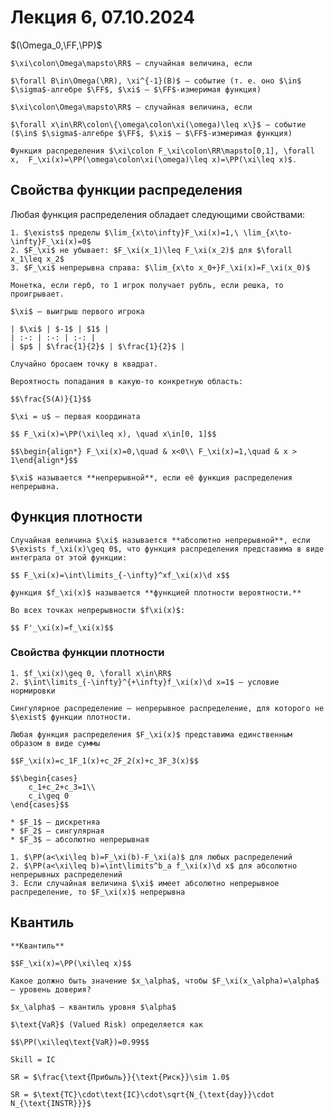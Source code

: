 # Лекция 6, 07.10.2024

$(\Omega_0,\FF,\PP)$

```{prf:definition}
$\xi\colon\Omega\mapsto\RR$ — случайная величина, если 

$\forall B\in\Omega(\RR), \xi^{-1}(B)$ — событие (т. е. оно $\in$ $\sigma$-алгебре $\FF$, $\xi$ — $\FF$-измеримая функция)
```

```{prf:definition}
$\xi\colon\Omega\mapsto\RR$ — случайная величина, если

$\forall x\in\RR\colon\{\omega\colon\xi(\omega)\leq x\}$ — событие ($\in$ $\sigma$-алгебре $\FF$, $\xi$ — $\FF$-измеримая функция)
```

```{prf:definition}
Функция распределения $\xi\colon F_\xi\colon\RR\mapsto[0,1], \forall x,  F_\xi(x)=\PP(\omega\colon\xi(\omega)\leq x)=\PP(\xi\leq x)$.
```

## Свойства функции распределения

Любая функция распределения обладает следующими свойствами:

```{prf:corollary}
1. $\exists$ пределы $\lim_{x\to\infty}F_\xi(x)=1,\ \lim_{x\to-\infty}F_\xi(x)=0$
2. $F_\xi$ не убывает: $F_\xi(x_1)\leq F_\xi(x_2)$ для $\forall x_1\leq x_2$
3. $F_\xi$ непрерывна справа: $\lim_{x\to x_0+}F_\xi(x)=F_\xi(x_0)$
```

```{prf:example}
Монетка, если герб, то 1 игрок получает рубль, если решка, то проигрывает.

$\xi$ — выигрыш первого игрока

| $\xi$ | $-1$ | $1$ |
| :-: | :-: | :-: |
| $p$ | $\frac{1}{2}$ | $\frac{1}{2}$ |
```

```{prf:example}
Случайно бросаем точку в квадрат.

Вероятность попадания в какую-то конкретную область:

$$\frac{S(A)}{1}$$

$\xi = u$ — первая координата

$$ F_\xi(x)=\PP(\xi\leq x), \quad x\in[0, 1]$$

$$\begin{align*} F_\xi(x)=0,\quad & x<0\\ F_\xi(x)=1,\quad & x > 1\end{align*}$$
```

```{prf:definition}
$\xi$ называется **непрерывной**, если её функция распределения непрерывна.
```

## Функция плотности

```{prf:definition}
Случайная величина $\xi$ называется **абсолютно непрерывной**, если $\exists f_\xi(x)\geq 0$, что функция распределения представима в виде интеграла от этой функции:

$$ F_\xi(x)=\int\limits_{-\infty}^xf_\xi(x)\d x$$

функция $f_\xi(x)$ называется **функцией плотности вероятности.**
```

```{seealso} Замечание
Во всех точках непрерывности $f\xi(x)$:

$$ F'_\xi(x)=f_\xi(x)$$
```

### Свойства функции плотности

```{prf:corollary} Свойства $f_\xi(x)$
1. $f_\xi(x)\geq 0, \forall x\in\RR$
2. $\int\limits_{-\infty}^{+\infty}f_\xi(x)\d x=1$ — условие нормировки
```

```{prf:definition}
Сингулярное распределение — непрерывное распределение, для которого не $\exist$ функции плотности.
```

```{prf:theorem} Теорема Лебега
Любая функция распределения $F_\xi(x)$ представима единственным образом в виде суммы 

$$F_\xi(x)=c_1F_1(x)+c_2F_2(x)+c_3F_3(x)$$

$$\begin{cases}
    c_1+c_2+c_3=1\\
    c_i\geq 0
\end{cases}$$

* $F_1$ — дискретняа
* $F_2$ — сингулярная
* $F_3$ — абсолютно непрерывная
```

```{prf:corollary} Свойства функции плотности и распределения
1. $\PP(a<\xi\leq b)=F_\xi(b)-F_\xi(a)$ для любых распределений
2. $\PP(a<\xi\leq b)=\int\limits^b_a f_\xi(x)\d x$ для абсолютно непрерывных распределений
3. Если случайная величина $\xi$ имеет абсолютно непрерывное распределение, то $F_\xi(x)$ непрерывна
```

## Квантиль

```{prf:definition}
**Квантиль**

$$F_\xi(x)=\PP(\xi\leq x)$$

Какое должно быть значение $x_\alpha$, чтобы $F_\xi(x_\alpha)=\alpha$ — уровень доверия?

$x_\alpha$ — квантиль уровня $\alpha$
```

```{prf:definition}
$\text{VaR}$ (Valued Risk) определяется как 

$$\PP(\xi\leq\text{VaR})=0.99$$
```

```{seealso}
Skill = IC

SR = $\frac{\text{Прибыль}}{\text{Риск}}\sim 1.0$

SR = $\text{TC}\cdot\text{IC}\cdot\sqrt{N_{\text{day}}\cdot N_{\text{INSTR}}}$
```